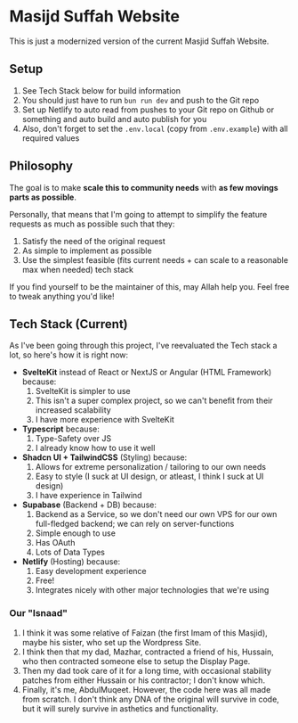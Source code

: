 # Masijd Suffah Website

This is just a modernized version of the current Masjid Suffah Website.

## Setup
1) See Tech Stack below for build information
2) You should just have to run ``bun run dev`` and push to the Git repo
3) Set up Netlify to auto read from pushes to your Git repo on Github or something and auto build and auto publish for you
4) Also, don't forget to set the ``.env.local`` (copy from ``.env.example``) with all required values

## Philosophy

The goal is to make **scale this to community needs** with **as few movings parts as possible**.

Personally, that means that I'm going to attempt to simplify the feature requests as much as possible such that they:

1) Satisfy the need of the original request
2) As simple to implement as possible
3) Use the simplest feasible (fits current needs + can scale to a reasonable max when needed) tech stack

If you find yourself to be the maintainer of this, may Allah help you. Feel free to tweak anything you'd like!

## Tech Stack (Current)
As I've been going through this project, I've reevaluated the Tech stack a lot, so here's how it is right now:
- **SvelteKit** instead of React or NextJS or Angular (HTML Framework) because:
  1) SvelteKit is simpler to use
  2) This isn't a super complex project, so we can't benefit from their increased scalability
  3) I have more experience with SvelteKit
- **Typescript** because:
  1) Type-Safety over JS
  2) I already know how to use it well
- **Shadcn UI + TailwindCSS** (Styling) because:
  1) Allows for extreme personalization / tailoring to our own needs
  2) Easy to style (I suck at UI design, or atleast, I think I suck at UI design)
  3) I have experience in Tailwind
- **Supabase** (Backend + DB) because:
  1) Backend as a Service, so we don't need our own VPS for our own full-fledged backend; we can rely on server-functions
  2) Simple enough to use
  3) Has OAuth
  4) Lots of Data Types
- **Netlify** (Hosting) because:
  1) Easy development experience
  2) Free!
  3) Integrates nicely with other major technologies that we're using

### Our "Isnaad"
1. I think it was some relative of Faizan (the first Imam of this Masjid), maybe his sister, who set up the Wordpress Site. 
2. I think then that my dad, Mazhar, contracted a friend of his, Hussain, who then contracted someone else to setup the Display Page.
3. Then my dad took care of it for a long time, with occasional stability patches from either Hussain or his contractor; I don't know which.
4. Finally, it's me, AbdulMuqeet. However, the code here was all made from scratch. I don't think any DNA of the original will survive in code, but it will surely survive in asthetics and functionality.
